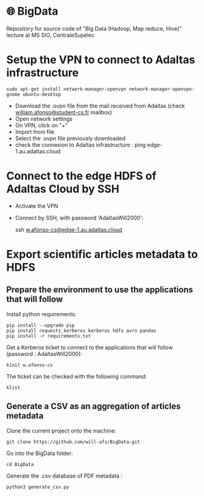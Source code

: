 # 🌐 BigData
Repository for source code of "Big Data (Hadoop, Map reduce, Hive)" lecture at MS SIO, CentraleSupélec

Setup the VPN to connect to Adaltas infrastructure
==================================================
    
    sudo apt-get install network-manager-openvpn network-manager-openvpn-gnome ubuntu-desktop
    
- Download the .ovpn file from the mail received from Adaltas (check william.afonso@student-cs.fr mailbox)
- Open network settings
- On VPN, click on "+"
- Import from file
- Select the .ovpn file previously downloaded
- check the connexion to Adaltas infrastructure : ping edge-1.au.adaltas.cloud

Connect to the edge HDFS of Adaltas Cloud by SSH
================================================
- Activate the VPN
- Connect by SSH, with password 'AdaltasWill2000':

    ssh w.afonso-cs@edge-1.au.adaltas.cloud

Export scientific articles metadata to HDFS
===========================================

Prepare the environment to use the applications that will follow
-----------------------------------------------------------------------

Install python requirements:

    pip install --upgrade pip
    pip install requests_kerberos kerberos hdfs avro pandas
    pip install -r requirements.txt
    
Get a Kerberos ticket to connect to the applications that will follow (password : AdaltasWill2000):

    kinit w.afonso-cs
   
The ticket can be checked with the following command:
   
    klist
    
Generate a CSV as an aggregation of articles metadata
-----------------------------------------------------
Clone the current project onto the machine:

    git clone https://github.com/will-afs/BigData.git
    
Go into the BigData folder:

    cd BigData
    
Generate the .csv database of PDF metadata :

    python3 generate_csv.py

    
